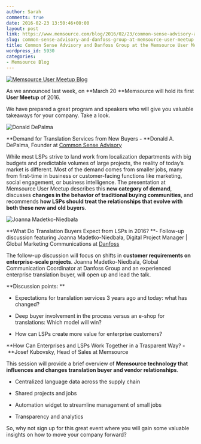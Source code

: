 ```yaml
---
author: Sarah
comments: true
date: 2016-02-23 13:50:46+00:00
layout: post
link: https://www.memsource.com/blog/2016/02/23/common-sense-advisory-and-danfoss-group-at-memsource-user-meetup/
slug: common-sense-advisory-and-danfoss-group-at-memsource-user-meetup
title: Common Sense Advisory and Danfoss Group at the Memsource User Meetup New York
wordpress_id: 5930
categories:
- Memsource Blog
---
```


[![Memsource User Meetup Blog](/wp-content/uploads/2016/02/Memsource-User-Meetup-Blog.png)](/wp-content/uploads/2016/02/Memsource-User-Meetup-Blog.png)



As we announced last week, on **March 20 **Memsource will hold its first **User Meetup** of 2016.

We have prepared a great program and speakers who will give you valuable takeaways for your company. Take a look.

<!-- more -->

![Donald DePalma](https://www.memsource.com/wp-content/uploads/2016/02/Don-Jacket-300x300.png)

**Demand for Translation Services from New Buyers **-** **Donald A. DePalma, Founder at [Common Sense Advisory](http://www.commonsenseadvisory.com/)

While most LSPs strive to land work from localization departments with big budgets and predictable volumes of large projects, the reality of today’s market is different. Most of the demand comes from smaller jobs, many from first-time in business or customer-facing functions like marketing, social engagement, or business intelligence. The presentation at Memsource User Meetup describes this **new category of demand**, discusses **changes in the behavior of traditional buying communities**, and recommends **how LSPs should treat the relationships that evolve with both these new and old buyers**.



![Joanna Madetko-Niedbała](https://www.memsource.com/wp-content/uploads/2016/02/Joanna.jpg)

**What Do Translation Buyers Expect from LSPs in 2016? **- Follow-up discussion featuring Joanna Madetko-Niedbała, Digital Project Manager | Global Marketing Communications at [Danfoss](http://www.danfoss.com)

The follow-up discussion will focus on shifts in **customer requirements on enterprise-scale projects**. Joanna Madetko-Niedbala, Global Communication Coordinator at Danfoss Group and an experienced enterprise translation buyer, will open up and lead the talk.

**Discussion points: **



	
  * Expectations for translation services 3 years ago and today: what has changed?

	
  * Deep buyer involvement in the process versus an e-shop for translations: Which model will win?

	
  * How can LSPs create more value for enterprise customers?






**How Can Enterprises and LSPs Work Together in a Trasparent Way? **-** **Josef Kubovsky, Head of Sales at Memsource

This session will provide a brief overview of **Memsource technology that influences and changes translation buyer and vendor relationships**.



	
  * Centralized language data across the supply chain

	
  * Shared projects and jobs

	
  * Automation widget to streamline management of small jobs

	
  * Transparency and analytics


So, why not sign up for this great event where you will gain some valuable insights on how to move your company forward?









